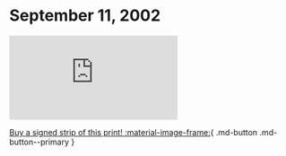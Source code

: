 # September 11, 2002

![](https://www.achewood.com/comic.php?date=09112002)

[Buy a signed strip of this print! :material-image-frame:](https://achewood-holiday-pop-up.myshopify.com/products/strip#09112002){ .md-button .md-button--primary }
